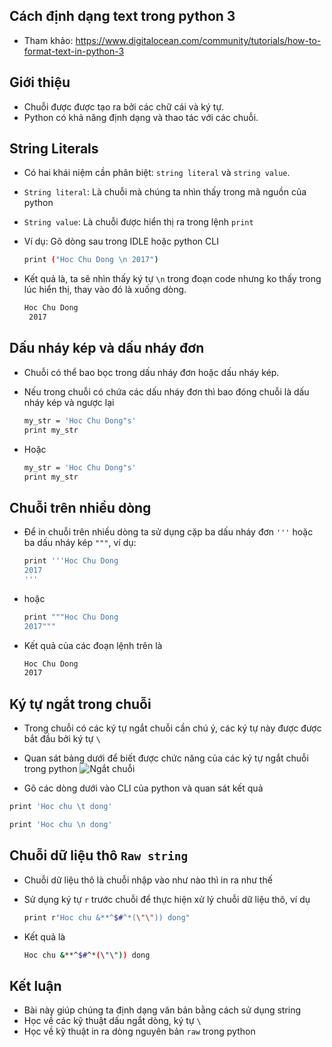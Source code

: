 ## Cách định dạng text trong python 3

- Tham khảo: https://www.digitalocean.com/community/tutorials/how-to-format-text-in-python-3

## Giới thiệu

- Chuỗi được được tạo ra bởi các chữ cái và ký tự. 
- Python có khả năng định dạng và thao tác với các chuỗi.

## String Literals

- Có hai khái niệm cần phân biệt: `string literal` và `string value`.
- `String literal`: Là chuỗi mà chúng ta nhìn thấy trong mã nguồn của python
- `String value`: Là chuỗi được hiển thị ra trong lệnh `print`
- Ví dụ: Gõ dòng sau trong IDLE hoặc python CLI
	```sh
	print ("Hoc Chu Dong \n 2017")
	```

- Kết quả là, ta sẽ nhìn thấy ký tự `\n` trong đoạn code nhưng ko thấy trong lúc hiển thị, thay vào đó là xuống dòng.
	```sh
	Hoc Chu Dong
	 2017
	```

## Dấu nháy kép và dấu nháy đơn

- Chuỗi có thể bao bọc trong dấu nháy đơn hoặc dấu nháy kép.
- Nếu trong chuỗi có chứa các dấu nháy đơn thì bao đóng chuỗi là dấu nháy kép và ngược lại
	```sh
	my_str = 'Hoc Chu Dong"s'
	print my_str
	```

- Hoặc
	```sh
	my_str = 'Hoc Chu Dong"s'
	print my_str
	```

## Chuỗi trên nhiều dòng

- Để in chuỗi trên nhiều dòng ta sử dụng cặp ba dấu nháy đơn `'''` hoặc ba dấu nháy kép `"""`, ví dụ:
	```sh
	print '''Hoc Chu Dong
	2017
	'''
	```

- hoặc 
	```sh
	print """Hoc Chu Dong
	2017"""
	```

- Kết quả của các đoạn lệnh trên là
	```sh
	Hoc Chu Dong
	2017
	```

## Ký tự ngắt trong chuỗi

- Trong chuỗi có các ký tự ngắt chuỗi cần chú ý, các ký tự này được được bắt đầu bởi ký tự `\`
- Quan sát bảng dưới để biết được chức năng của các ký tự ngắt chuỗi trong python
![Ngắt chuỗi](../images/bt-string03.png)

- Gõ các dòng dưới vào CLI của python và quan sát kết quả

```sh
print 'Hoc chu \t dong'

print 'Hoc chu \n dong'
```

## Chuỗi dữ liệu thô `Raw string`

- Chuỗi dữ liệu thô là chuỗi nhập vào như nào thì in ra như thế
- Sử dụng ký tự `r` trước chuỗi để thực hiện xử lý chuỗi dữ liệu thô, ví dụ
	```sh
	print r"Hoc chu &**^$#^*(\"\")) dong"
	```

- Kết quả là
	```sh
	Hoc chu &**^$#^*(\"\")) dong
	```

## Kết luận

- Bài này giúp chúng ta định dạng văn bản bằng cách sử dụng string
- Học về các kỹ thuật dấu ngắt dòng, ký tự `\`
- Học về kỹ thuật in ra dòng nguyên bản `raw` trong python
